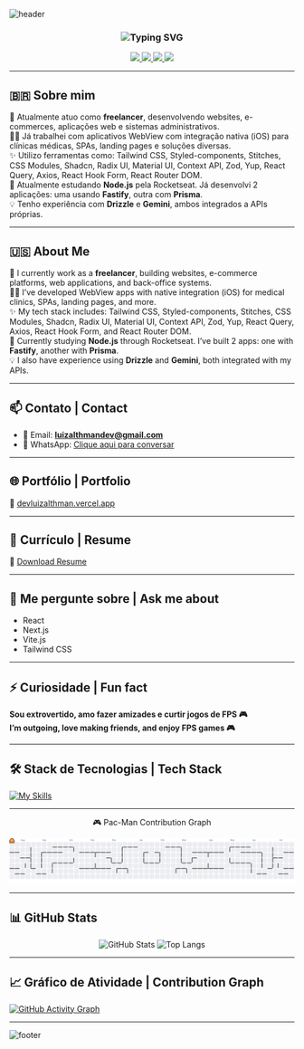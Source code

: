 ![header](https://capsule-render.vercel.app/api?type=waving&color=gradient&height=200&section=header&text=Luiz%20Althman&fontSize=40&fontAlign=center)

<h3 align="center">
  <img src="https://readme-typing-svg.herokuapp.com?font=Fira+Code&size=22&pause=1000&color=58A6FF&center=true&vCenter=true&width=440&lines=Frontend+Developer;Freelancer+from+Brazil;React+%7C+Next.js+%7C+Node.js+lover" alt="Typing SVG" />
</h3>

<p align="center">
  <a href="https://www.linkedin.com/in/luiz-althman-173656245/" target="_blank">
    <img src="https://img.shields.io/badge/LinkedIn-0077B5?style=for-the-badge&logo=linkedin&logoColor=white" />
  </a>
  <a href="https://x.com/LuizAlthman_" target="_blank">
    <img src="https://img.shields.io/badge/Twitter-1DA1F2?style=for-the-badge&logo=twitter&logoColor=white" />
  </a>
  <a href="https://www.instagram.com/luiz_althman/" target="_blank">
    <img src="https://img.shields.io/badge/Instagram-E4405F?style=for-the-badge&logo=instagram&logoColor=white" />
  </a>
  <a href="https://wa.me/5511947469137" target="_blank">
    <img src="https://img.shields.io/badge/WhatsApp-25D366?style=for-the-badge&logo=whatsapp&logoColor=white" />
  </a>
</p>

---

## 🇧🇷 Sobre mim

🔭 Atualmente atuo como **freelancer**, desenvolvendo websites, e-commerces, aplicações web e sistemas administrativos.  
👨‍⚕️ Já trabalhei com aplicativos WebView com integração nativa (iOS) para clínicas médicas, SPAs, landing pages e soluções diversas.  
✨ Utilizo ferramentas como: Tailwind CSS, Styled-components, Stitches, CSS Modules, Shadcn, Radix UI, Material UI, Context API, Zod, Yup, React Query, Axios, React Hook Form, React Router DOM.  
🌱 Atualmente estudando **Node.js** pela Rocketseat. Já desenvolvi 2 aplicações: uma usando **Fastify**, outra com **Prisma**.  
💡 Tenho experiência com **Drizzle** e **Gemini**, ambos integrados a APIs próprias.

---

## 🇺🇸 About Me

🔭 I currently work as a **freelancer**, building websites, e-commerce platforms, web applications, and back-office systems.  
👨‍⚕️ I’ve developed WebView apps with native integration (iOS) for medical clinics, SPAs, landing pages, and more.  
✨ My tech stack includes: Tailwind CSS, Styled-components, Stitches, CSS Modules, Shadcn, Radix UI, Material UI, Context API, Zod, Yup, React Query, Axios, React Hook Form, and React Router DOM.  
🌱 Currently studying **Node.js** through Rocketseat. I’ve built 2 apps: one with **Fastify**, another with **Prisma**.  
💡 I also have experience using **Drizzle** and **Gemini**, both integrated with my APIs.

---

## 📫 Contato | Contact

- 📩 Email: **luizalthmandev@gmail.com**  
- 📱 WhatsApp: [Clique aqui para conversar](https://wa.me/5511947469137)

---

## 🌐 Portfólio | Portfolio

🔗 [devluizalthman.vercel.app](https://devluizalthman.vercel.app)

---

## 📄 Currículo | Resume

📄 [Download Resume](https://devluizalthman.vercel.app/files/cv-luiz-althman-2025.pdf)

---

## 💬 Me pergunte sobre | Ask me about

- React  
- Next.js  
- Vite.js  
- Tailwind CSS

---

## ⚡ Curiosidade | Fun fact

**Sou extrovertido, amo fazer amizades e curtir jogos de FPS 🎮**  
**I’m outgoing, love making friends, and enjoy FPS games 🎮**

---

## 🛠️ Stack de Tecnologias | Tech Stack

[![My Skills](https://skillicons.dev/icons?i=html,css,js,ts,react,nextjs,nodejs,prisma,tailwind,git,github)](https://skillicons.dev)

---

<p align="center">🎮 Pac-Man Contribution Graph</p>

<p align="center">
  <img src="https://raw.githubusercontent.com/Luiz-Althman/Luiz-Althman/output/pacman-contribution-graph.svg" alt="Pac-Man Contribution Graph" />
</p>

---

## 📊 GitHub Stats

<div align="center">
  <img src="https://github-readme-stats.vercel.app/api?username=Luiz-Althman&show_icons=true&theme=radical" alt="GitHub Stats" />
  <img src="https://github-readme-stats.vercel.app/api/top-langs/?username=Luiz-Althman&layout=compact&theme=radical" alt="Top Langs" />
</div>

---

## 📈 Gráfico de Atividade | Contribution Graph

[![GitHub Activity Graph](https://github-readme-activity-graph.vercel.app/graph?username=Luiz-Althman&theme=react-dark)](https://github.com/Ashutosh00710/github-readme-activity-graph)

---

![footer](https://capsule-render.vercel.app/api?type=waving&color=0:2c3e50,100:3498db&height=100&section=footer&text=Obrigado%20por%20visitar!%20Thanks%20for%20stopping%20by!&fontSize=20)
